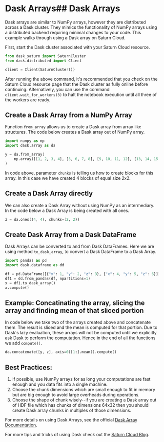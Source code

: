 # Dask Arrays## Dask Arrays

Dask arrays are similar to NumPy arrays, however they are distributed across a Dask cluster. They mimics the functionality of NumPy arrays using a distributed backend requiring minimal changes to your code. This example walks through using a Dask array on Saturn Cloud.



First, start the Dask cluster associated with your Saturn Cloud resource.


```python
from dask_saturn import SaturnCluster
from dask.distributed import Client

client = Client(SaturnCluster())
```

After running the above command, it's recommended that you check on the Saturn Cloud resource page that the Dask cluster as fully online before continuing. Alternatively, you can use the command `client.wait_for_workers(3)` to halt the notebook execution until all three of the workers are ready.

## Create a Dask Array from a NumPy Array

Function `from_array` allows us to create a Dask array from array like structures. The code below creates a Dask array out of NumPy array.


```python
import numpy as np
import dask.array as da

y = da.from_array(
    np.array([[1, 2, 3, 4], [5, 6, 7, 8], [9, 10, 11, 12], [13, 14, 15, 16]]), chunks=(2, 2)
)
```

In code above, parameter `chunks` is telling us how to create blocks for this array. In this case we have created 4 blocks of equal size 2x2.

## Create a Dask Array directly

We can also create a Dask Array without using NumPy as an intermediary. In the code below a Dask Array is being created with all ones.


```python
z = da.ones((4, 4), chunks=(2, 2))
```

## Create Dask Array from a Dask DataFrame

Dask Arrays can be converted to and from Dask DataFrames. Here we are using method `to_dask_array`, to convert a Dask DataFrame to a Dask Array.


```python
import pandas as pd
import dask.dataframe as dd

df = pd.DataFrame([{"x": 1, "y": 2, "z": 3}, {"x": 4, "y": 5, "z": 6}])
df1 = dd.from_pandas(df, npartitions=1)
x = df1.to_dask_array()
x.compute()
```

## Example: Concatinating the array, slicing the array and finding mean of that sliced portion

In code below we take two of the arrays created above and concatenate them. The result is sliced and the mean is computed for that portion. Due to Dask's lazy evaluation, these arrays will not be computed until we explicitly ask Dask to perform the computation. Hence in the end of all the functions we add `compute()`.


```python
da.concatenate([y, z], axis=0)[1:].mean().compute()
```

## Best Practices:

1. If possible, use NumPy arrays for as long your computations are fast enough and you data fits into a single machine.
2. Choose the chunk dimensions which are small enough to fit in memory but are big enough to avoid large overheads during operations. 
3. Choose the shape of chunk wisely--if you are creating a Dask array out of HDF file which has chunks of dimensions 64x32 then you should create Dask array chunks in multiples of those dimensions.

For more details on using Dask Arrays, see the official [Dask Array Documentation](https://docs.dask.org/en/stable/array.html).

For more tips and tricks of using Dask check out the [Saturn Cloud Blog](https://saturncloud.io/blog/dask-for-beginners/).
